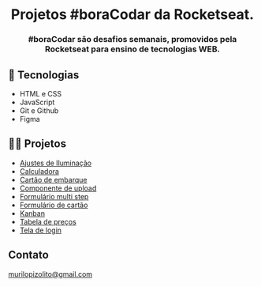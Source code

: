 <h1 align="center">Projetos #boraCodar da Rocketseat.</h1>


<h3 align="center"> #boraCodar são desafios semanais, promovidos pela Rocketseat para ensino de tecnologias WEB.<h3>

## 🚀 Tecnologias 

- HTML e CSS
- JavaScript
- Git e Github
- Figma

## 👨‍💻 Projetos 

- [Ajustes de Iluminação](https://murilopizolito.github.io/Bora-codar-desafios/Ajustes%20de%20Ilumina%C3%A7%C3%A3o/)
- [Calculadora](https://murilopizolito.github.io/Bora-codar-desafios/Calculadora/)
- [Cartão de embarque](https://murilopizolito.github.io/Bora-codar-desafios/Cart%C3%A3o%20de%20embarque/)
- [Componente de upload](https://murilopizolito.github.io/Bora-codar-desafios/Componente%20de%20upload/)
- [Formulário multi step](https://murilopizolito.github.io/Bora-codar-desafios/Formul%C3%A1rio%20Multi%20Step/)
- [Formulário de cartão](https://murilopizolito.github.io/Bora-codar-desafios/Formul%C3%A1rio%20de%20cart%C3%A3o/)
- [Kanban](https://murilopizolito.github.io/Bora-codar-desafios/KanBan/)
- [Tabela de preços](https://murilopizolito.github.io/Bora-codar-desafios/Tabela%20de%20pre%C3%A7os/)
- [Tela de login](https://murilopizolito.github.io/Bora-codar-desafios/Tela%20de%20login/)

## Contato 

murilopizolito@gmail.com